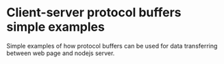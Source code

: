 # Client-server protocol buffers simple examples

Simple examples of how protocol buffers can be used for data transferring between web page and nodejs server.
